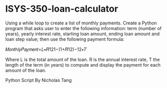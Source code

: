 # ISYS-350-loan-calculator

Using a while loop to create a list of monthly payments. Create a Python program that asks user to enter the following information: term (number of years), yearly interest rate, starting loan amount, ending loan amount and loan step value; then use the following payment formula:

𝑀𝑜𝑛𝑡ℎ𝑙𝑦𝑃𝑎𝑦𝑚𝑒𝑛𝑡=𝐿∗𝑅121−(1+𝑅12)−12∗𝑇

Where L is the total amount of the loan. R is the annual interest rate, T the length of the term (in years) to compute and display the payment for each amount of the loan. 

Python Script By Nicholas Tang
